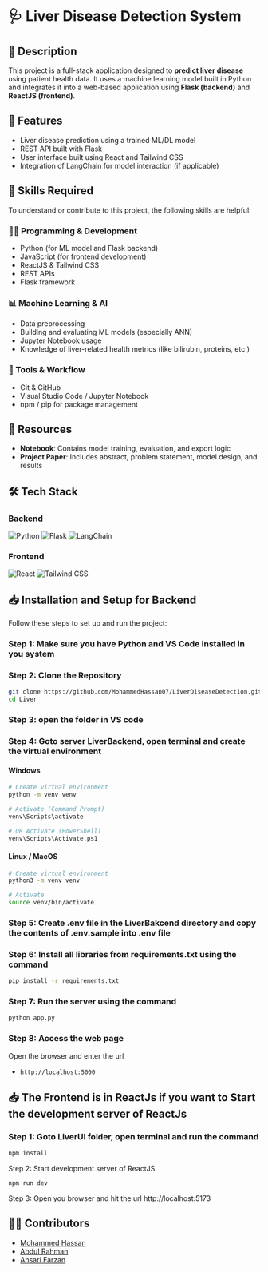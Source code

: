 # 🩺 Liver Disease Detection System

## 📌 Description
This project is a full-stack application designed to **predict liver disease** using patient health data. It uses a machine learning model built in Python and integrates it into a web-based application using **Flask (backend)** and **ReactJS (frontend)**.


## 🚀 Features

- Liver disease prediction using a trained ML/DL model
- REST API built with Flask
- User interface built using React and Tailwind CSS
- Integration of LangChain for model interaction (if applicable)

## 🧠 Skills Required

To understand or contribute to this project, the following skills are helpful:

### 🧑‍💻 Programming & Development
- Python (for ML model and Flask backend)
- JavaScript (for frontend development)
- ReactJS & Tailwind CSS
- REST APIs
- Flask framework

### 📊 Machine Learning & AI
- Data preprocessing
- Building and evaluating ML models (especially ANN)
- Jupyter Notebook usage
- Knowledge of liver-related health metrics (like bilirubin, proteins, etc.)

### 🔧 Tools & Workflow
- Git & GitHub
- Visual Studio Code / Jupyter Notebook
- npm / pip for package management

## 📘 Resources

- **Notebook**: Contains model training, evaluation, and export logic
- **Project Paper**: Includes abstract, problem statement, model design, and results


## 🛠️ Tech Stack

### Backend
![Python](https://img.shields.io/badge/Python-3776AB?style=for-the-badge&logo=python&logoColor=white)
![Flask](https://img.shields.io/badge/Flask-000000?style=for-the-badge&logo=flask&logoColor=white)
![LangChain](https://img.shields.io/badge/Langchain-000000?style=for-the-badge&logo=langchain&logoColor=white)

### Frontend
![React](https://img.shields.io/badge/React-61DAFB?style=for-the-badge&logo=react&logoColor=black)
![Tailwind CSS](https://img.shields.io/badge/TailwindCSS-38B2AC?style=for-the-badge&logo=tailwind-css&logoColor=white)


## 📥 Installation and Setup for Backend

Follow these steps to set up and run the project:

### Step 1: Make sure you have Python and VS Code installed in you system
### Step 2: Clone the Repository
```sh
git clone https://github.com/MohammedHassan07/LiverDiseaseDetection.git
cd Liver
```

### Step 3: open the folder in VS code

### Step 4: Goto server LiverBackend, open terminal and create the virtual environment
#### Windows
```sh
# Create virtual environment
python -m venv venv

# Activate (Command Prompt)
venv\Scripts\activate

# OR Activate (PowerShell)
venv\Scripts\Activate.ps1

```

#### Linux / MacOS
```sh
# Create virtual environment
python3 -m venv venv

# Activate
source venv/bin/activate
```

### Step 5: Create .env file in the LiverBakcend directory and copy the contents of .env.sample into .env file

### Step 6: Install all libraries from requirements.txt using the command
```sh
pip install -r requirements.txt
``` 

### Step 7: Run the server using the command

```sh
python app.py 
```

### Step 8: Access the web page
Open the browser and enter the url
- `http://localhost:5000`


## 📥 The Frontend is in ReactJs if you want to Start the development server of ReactJs 
### Step 1: Goto LiverUI folder, open terminal and run the command
```sh
npm install
```
Step 2: Start development server of ReactJS
```sh
npm run dev
```

Step 3: Open you browser and hit the url
http://localhost:5173

## 👨‍💻 Contributors
- [Mohammed Hassan](https://www.linkedin.com/in/mohammed-hassan-343b00215)
- [Abdul Rahman](https://www.linkedin.com/in/abdulrahman0842)
- [Ansari Farzan](https://www.linkedin.com/itachi791)
